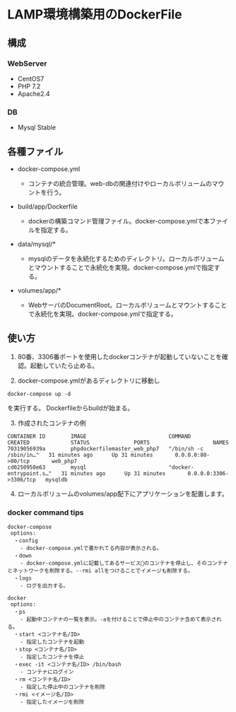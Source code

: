 # LAMP環境構築用のDockerFile

## 構成
### WebServer

* CentOS7
* PHP 7.2
* Apache2.4

### DB

* Mysql Stable

## 各種ファイル

- docker-compose.yml
  - コンテナの統合管理。web-dbの関連付けやローカルボリュームのマウントを行う。

- build/app/Dockerfile
  - dockerの構築コマンド管理ファイル。docker-compose.ymlで本ファイルを指定する。

- data/mysql/*
  - mysqlのデータを永続化するためのディレクトリ。ローカルボリュームとマウントすることで永続化を実現。docker-compose.ymlで指定する。

- volumes/app/*
  - WebサーバのDocumentRoot。ローカルボリュームとマウントすることで永続化を実現。docker-compose.ymlで指定する。

## 使い方

1. 80番、3306番ポートを使用したdockerコンテナが起動していないことを確認。起動していたら止める。

2. docker-compose.ymlがあるディレクトリに移動し

```
docker-compose up -d
```

を実行する。
Dockerfileからbuildが始まる。

3. 作成されたコンテナの例

```
CONTAINER ID        IMAGE                          COMMAND                  CREATED             STATUS              PORTS                    NAMES
70319056939a        phpdockerfilemaster_web_php7   "/bin/sh -c /sbin/in…"   31 minutes ago      Up 31 minutes       0.0.0.0:80->80/tcp       web_php7
cd0250950e63        mysql                          "docker-entrypoint.s…"   31 minutes ago      Up 31 minutes       0.0.0.0:3306->3306/tcp   mysqldb

```

4. ローカルボリュームのvolumes/app配下にアプリケーションを配置します。

### docker command tips

```
docker-compose
 options:
  ・config
    - docker-compose.ymlで書かれてる内容が表示される。
  ・down
    - docker-compose.ymlに記載してあるサービスのコンテナを停止し、そのコンテナとネットワークを削除する。--rmi allをつけることでイメージも削除する。
  ・logs
    - ログを出力する。

docker
 options:
  ・ps
    - 起動中コンテナの一覧を表示。-aを付けることで停止中のコンテナ含めて表示される。
  ・start <コンテナ名/ID>
    - 指定したコンテナを起動 
  ・stop <コンテナ名/ID>
    - 指定したコンテナを停止
  ・exec -it <コンテナ名/ID> /bin/bash
    - コンテナにログイン
  ・rm <コンテナ名/ID>
    - 指定した停止中のコンテナを削除
  ・rmi <イメージ名/ID>
    - 指定したイメージを削除
```
